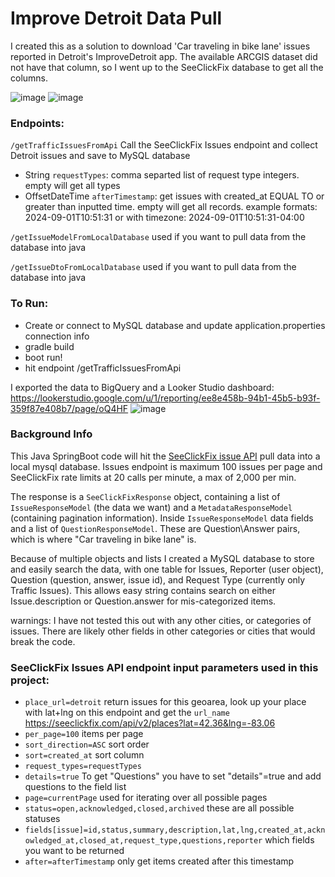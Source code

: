 # Improve Detroit Data Pull


I created this as a solution to download 'Car traveling in bike lane' issues reported in Detroit's ImproveDetroit app. The available ARCGIS dataset did not have that column, so I went up to the SeeClickFix database to get all the columns.

![image](https://github.com/user-attachments/assets/88878027-4f63-4345-a79b-1b7d0fa2ae84)
![image](https://github.com/user-attachments/assets/73f353b5-e728-4993-8408-9e57bf107de8)

### Endpoints:
`/getTrafficIssuesFromApi` Call the SeeClickFix Issues endpoint and collect Detroit issues and save to MySQL database
- String `requestTypes`: comma separted list of request type integers. empty will get all types
- OffsetDateTime `afterTimestamp`: get issues with created_at EQUAL TO or greater than inputted time. empty will get all records. example formats: 2024-09-01T10:51:31 or with timezone: 2024-09-01T10:51:31-04:00

`/getIssueModelFromLocalDatabase` used if you want to pull data from the database into java

`/getIssueDtoFromLocalDatabase` used if you want to pull data from the database into java


### To Run:
- Create or connect to MySQL database and update application.properties connection info
- gradle build
- boot run!
- hit endpoint /getTrafficIssuesFromApi

I exported the data to BigQuery and a Looker Studio dashboard: https://lookerstudio.google.com/u/1/reporting/ee8e458b-94b1-45b5-b93f-359f87e408b7/page/oQ4HF
![image](https://github.com/user-attachments/assets/1bde2693-2916-4821-b128-36f90c1f54d7)


### Background Info
This Java SpringBoot code will hit the [SeeClickFix issue API](https://dev.seeclickfix.com/v2/issues/) pull data into a local mysql database.
Issues endpoint is maximum 100 issues per page and SeeClickFix rate limits at 20 calls per minute, a max of 2,000 per min.


The response is a `SeeClickFixResponse` object, containing a list of `IssueResponseModel` (the data we want) and a `MetadataResponseModel` (containing pagination information). Inside `IssueResponseModel` data fields and a list of `QuestionResponseModel`. These are Question\Answer pairs, which is where "Car traveling in bike lane" is.

Because of multiple objects and lists I created a MySQL database to store and easily search the data, with one table for Issues, Reporter (user object), Question (question, answer, issue id), and Request Type (currently only Traffic Issues). This allows easy string contains search on either Issue.description or Question.answer for mis-categorized items.

warnings: I have not tested this out with any other cities, or categories of issues. There are likely other fields in other categories or cities that would break the code.

### SeeClickFix Issues API endpoint input parameters used in this project:
- `place_url=detroit` return issues for this geoarea, look up your place with lat+lng on this endpoint and get the `url_name` https://seeclickfix.com/api/v2/places?lat=42.36&lng=-83.06
- `per_page=100` items per page
- `sort_direction=ASC` sort order
- `sort=created_at` sort column
- `request_types=requestTypes`
- `details=true` To get "Questions" you have to set "details"=true and add questions to the field list
- `page=currentPage` used for iterating over all possible pages
- `status=open,acknowledged,closed,archived` these are all possible statuses
- `fields[issue]=id,status,summary,description,lat,lng,created_at,acknowledged_at,closed_at,request_type,questions,reporter` which fields you want to be returned
- `after=afterTimestamp` only get items created after this timestamp
